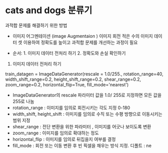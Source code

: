 # cats and dogs 분류기 
과적합 문제를 해결하기 위한 방법
- 이미지 어그멘테이션 (image Augmentaion )
이미지 회전 
적은 수의 이미지 데이터 셋 이용하여 정확도를 높이고 과적합 문제를 개선하는 과정이 필요 
 
 
- 순서: 1. 이미지 데이터 전처리 하기 2. 정확도와 손실 확인하기



1. 이미지 데이터 전처리 하기 

train_datagen = ImageDataGenerator(rescale = 1.0/255.,
                                 rotation_range=40,
                                 width_shift_range=0.2,
                                 height_shift_range=0.2,
                                 shear_range=0.2,
                                 zoom_range=0.2,
                                 horizontal_flip=True,
                                 fill_mode='nearest')
- ImageDataGenerator의 rescale 파라미터 값을 1.0/ 255로 지정하면 모든 값을 255로 나눔
- rotation_range : 이미지를 임의로 회전시키는 각도 지정 0-180
- width_shift, height_shift : 이미지를 임의로 수직 또는 수평 방향으로 이동시키는 범위 지정 
- shear_range : 전단 변환을 위한 파라미터 , 이미지를 어긋나 보이도록 변환 
- zoom_range : 이미지를 임의로 확대하는 정도 
- horizontal_flip : 이미지를 임의로 뒤집을지 여부를 결정
- fill_mode  : 회전 또는 이동 변환 후 빈 픽셀을 채우는 방식 지정. 디폴트 : ne
